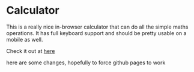# Calculator
This is a really nice in-browser calculator that can do all the simple maths operations. It has full keyboard support and should be pretty usable on a mobile as well.

Check it out at [here](https://danielambrosius.github.io/calculator/)


here are some changes, hopefully to force github pages to work